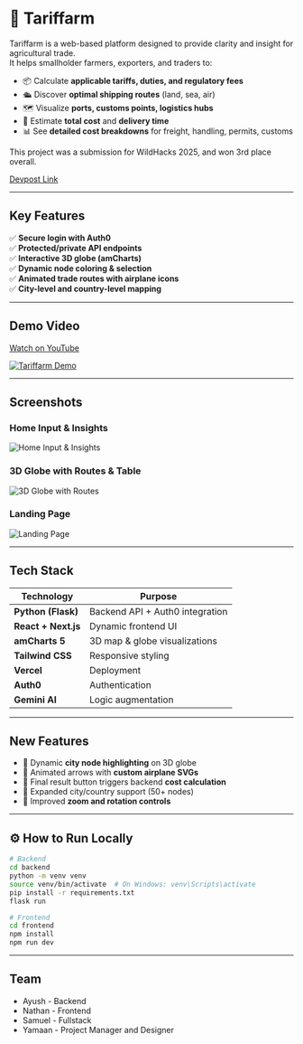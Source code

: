 # 🌾 **Tariffarm**

Tariffarm is a web-based platform designed to provide clarity and insight for agricultural trade.  
It helps smallholder farmers, exporters, and traders to:

- 📦 Calculate **applicable tariffs, duties, and regulatory fees**
- 🛳 Discover **optimal shipping routes** (land, sea, air)
- 🗺 Visualize **ports, customs points, logistics hubs**
- 💸 Estimate **total cost** and **delivery time**
- 📊 See **detailed cost breakdowns** for freight, handling, permits, customs

This project was a submission for WildHacks 2025, and won 3rd place overall.<br>

[Devpost Link](https://devpost.com/software/idk-yet-o67hj8)

---

## **Key Features**
✅ **Secure login with Auth0**  
✅ **Protected/private API endpoints**  
✅ **Interactive 3D globe (amCharts)**  
✅ **Dynamic node coloring & selection**  
✅ **Animated trade routes with airplane icons**  
✅ **City-level and country-level mapping**

---

## **Demo Video**
[Watch on YouTube](https://www.youtube.com/watch?v=bZZq8BTu3Vk)

[![Tariffarm Demo](https://img.youtube.com/vi/bZZq8BTu3Vk/0.jpg)](https://www.youtube.com/watch?v=bZZq8BTu3Vk)

---

## **Screenshots**

### Home Input & Insights
![Home Input & Insights](./img1.jpg)

### 3D Globe with Routes & Table
![3D Globe with Routes](./img2.jpg)

### Landing Page
![Landing Page](./img3.jpg)

---

## **Tech Stack**
| Technology | Purpose |
|------------|---------|
| **Python (Flask)** | Backend API + Auth0 integration |
| **React + Next.js** | Dynamic frontend UI |
| **amCharts 5** | 3D map & globe visualizations |
| **Tailwind CSS** | Responsive styling |
| **Vercel** | Deployment |
| **Auth0** | Authentication |
| **Gemini AI** | Logic augmentation |

---

## **New Features**
- 🌟 Dynamic **city node highlighting** on 3D globe
- 🌟 Animated arrows with **custom airplane SVGs**
- 🌟 Final result button triggers backend **cost calculation**
- 🌟 Expanded city/country support (50+ nodes)
- 🌟 Improved **zoom and rotation controls**

---

## ⚙ **How to Run Locally**
```bash
# Backend
cd backend
python -m venv venv
source venv/bin/activate  # On Windows: venv\Scripts\activate
pip install -r requirements.txt
flask run

# Frontend
cd frontend
npm install
npm run dev
```

---

## Team

- Ayush - Backend
- Nathan - Frontend
- Samuel - Fullstack
- Yamaan - Project Manager and Designer
